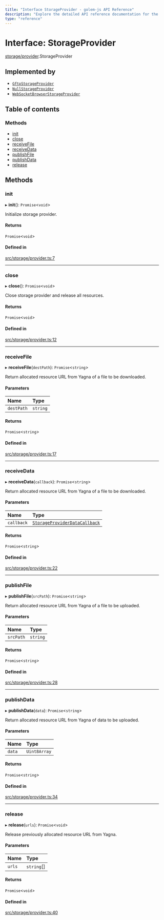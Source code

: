 ```yaml
---
title: "Interface StorageProvider - golem-js API Reference"
description: "Explore the detailed API reference documentation for the Interface StorageProvider within the golem-js SDK for the Golem Network."
type: "reference"
---
```

# Interface: StorageProvider

[storage/provider](../modules/storage_provider).StorageProvider

## Implemented by

- [`GftpStorageProvider`](../classes/storage_gftp.GftpStorageProvider)
- [`NullStorageProvider`](../classes/storage_null.NullStorageProvider)
- [`WebSocketBrowserStorageProvider`](../classes/storage_ws_browser.WebSocketBrowserStorageProvider)

## Table of contents

### Methods

- [init](storage_provider.StorageProvider#init)
- [close](storage_provider.StorageProvider#close)
- [receiveFile](storage_provider.StorageProvider#receivefile)
- [receiveData](storage_provider.StorageProvider#receivedata)
- [publishFile](storage_provider.StorageProvider#publishfile)
- [publishData](storage_provider.StorageProvider#publishdata)
- [release](storage_provider.StorageProvider#release)

## Methods

### init

▸ **init**(): `Promise`<`void`\>

Initialize storage provider.

#### Returns

`Promise`<`void`\>

#### Defined in

[src/storage/provider.ts:7](https://github.com/golemfactory/golem-js/blob/8dd67e1/src/storage/provider.ts#L7)

___

### close

▸ **close**(): `Promise`<`void`\>

Close storage provider and release all resources.

#### Returns

`Promise`<`void`\>

#### Defined in

[src/storage/provider.ts:12](https://github.com/golemfactory/golem-js/blob/8dd67e1/src/storage/provider.ts#L12)

___

### receiveFile

▸ **receiveFile**(`destPath`): `Promise`<`string`\>

Return allocated resource URL from Yagna of a file to be downloaded.

#### Parameters

| Name | Type |
| :------ | :------ |
| `destPath` | `string` |

#### Returns

`Promise`<`string`\>

#### Defined in

[src/storage/provider.ts:17](https://github.com/golemfactory/golem-js/blob/8dd67e1/src/storage/provider.ts#L17)

___

### receiveData

▸ **receiveData**(`callback`): `Promise`<`string`\>

Return allocated resource URL from Yagna of a file to be downloaded.

#### Parameters

| Name | Type |
| :------ | :------ |
| `callback` | [`StorageProviderDataCallback`](../modules/storage_provider#storageproviderdatacallback) |

#### Returns

`Promise`<`string`\>

#### Defined in

[src/storage/provider.ts:22](https://github.com/golemfactory/golem-js/blob/8dd67e1/src/storage/provider.ts#L22)

___

### publishFile

▸ **publishFile**(`srcPath`): `Promise`<`string`\>

Return allocated resource URL from Yagna of a file to be uploaded.

#### Parameters

| Name | Type |
| :------ | :------ |
| `srcPath` | `string` |

#### Returns

`Promise`<`string`\>

#### Defined in

[src/storage/provider.ts:28](https://github.com/golemfactory/golem-js/blob/8dd67e1/src/storage/provider.ts#L28)

___

### publishData

▸ **publishData**(`data`): `Promise`<`string`\>

Return allocated resource URL from Yagna of data to be uploaded.

#### Parameters

| Name | Type |
| :------ | :------ |
| `data` | `Uint8Array` |

#### Returns

`Promise`<`string`\>

#### Defined in

[src/storage/provider.ts:34](https://github.com/golemfactory/golem-js/blob/8dd67e1/src/storage/provider.ts#L34)

___

### release

▸ **release**(`urls`): `Promise`<`void`\>

Release previously allocated resource URL from Yagna.

#### Parameters

| Name | Type |
| :------ | :------ |
| `urls` | `string`[] |

#### Returns

`Promise`<`void`\>

#### Defined in

[src/storage/provider.ts:40](https://github.com/golemfactory/golem-js/blob/8dd67e1/src/storage/provider.ts#L40)
